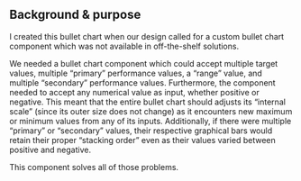 Background & purpose
----------
I created this bullet chart when our design called for a custom bullet chart component which was not available in off-the-shelf solutions.

We needed a bullet chart component which could accept multiple target values, multiple “primary” performance values, a “range” value, and multiple “secondary” performance values.  Furthermore, the component needed to accept any numerical value as input, whether positive or negative.  This meant that the entire bullet chart should adjusts its “internal scale” (since its outer size does not change) as it encounters new maximum or minimum values from any of its inputs.  Additionally, if there were multiple “primary” or “secondary” values, their respective graphical bars would retain their proper “stacking order” even as their values varied between positive and negative. 

This component solves all of those problems.
